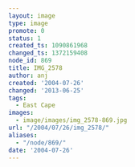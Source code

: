 ```yaml
---
layout: image
type: image
promote: 0
status: 1
created_ts: 1090861968
changed_ts: 1372159408
node_id: 869
title: IMG_2578
author: anj
created: '2004-07-26'
changed: '2013-06-25'
tags:
  - East Cape
images:
  - image/images/img_2578-869.jpg
url: "/2004/07/26/img_2578/"
aliases:
  - "/node/869/"
date: '2004-07-26'
---
```


